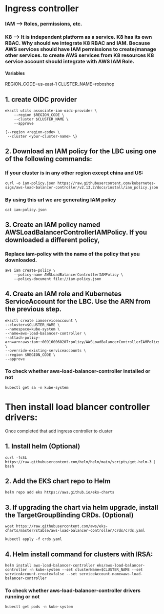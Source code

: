 # Ingress controller

### IAM --> Roles, permissions, etc.
### K8 --> It is independent platform as a service. K8 has its own RBAC. Why should we integrate K8 RBAC and IAM. Because AWS services should have IAM permissions to create/manage other services. to create AWS services from K8 resources K8 service account should integrate with AWS IAM Role.

#### Variables 
REGION_CODE=us-east-1
CLUSTER_NAME=roboshop

## 1. create OIDC provider

	eksctl utils associate-iam-oidc-provider \
        --region $REGION_CODE \
        --cluster $CLUSTER_NAME \
        --approve

    {--region <region-code> \ 
     --cluster <your-cluster-name> \}

## 2. Download an IAM policy for the LBC using one of the following commands:
   ### If your cluster is in any other region except china and US:

	curl -o iam-policy.json https://raw.githubusercontent.com/kubernetes-sigs/aws-load-balancer-controller/v2.13.2/docs/install/iam_policy.json

   ### By using this url we are generating IAM policy

	cat iam-policy.json


## 3. Create an IAM policy named AWSLoadBalancerControllerIAMPolicy. If you downloaded a different policy, 
   ### Replace iam-policy with the name of the policy that you downloaded.

	aws iam create-policy \
		--policy-name AWSLoadBalancerControllerIAMPolicy \
		--policy-document file://iam-policy.json


## 4. Create an IAM role and Kubernetes ServiceAccount for the LBC. Use the ARN from the previous step.

	eksctl create iamserviceaccount \
	--cluster=$CLUSTER_NAME \
	--namespace=kube-system \
	--name=aws-load-balancer-controller \
	--attach-policy-arn=arn:aws:iam::009160060207:policy/AWSLoadBalancerControllerIAMPolicy \
	--override-existing-serviceaccounts \
	--region $REGION_CODE \
	--approve


   ### To check whether aws-load-balancer-controller installed or not

    kubectl get sa -n kube-system


Then install load blancer controller drivers:
=============================================
Once completed that add ingress controller to cluster

## 1. Install helm (Optional)

	curl -fsSL https://raw.githubusercontent.com/helm/helm/main/scripts/get-helm-3 | bash

	
## 2. Add the EKS chart repo to Helm

	helm repo add eks https://aws.github.io/eks-charts

## 3. If upgrading the chart via helm upgrade, install the TargetGroupBinding CRDs. (Optional)

	wget https://raw.githubusercontent.com/aws/eks-charts/master/stable/aws-load-balancer-controller/crds/crds.yaml

	kubectl apply -f crds.yaml

## 4. Helm install command for clusters with IRSA:

	helm install aws-load-balancer-controller eks/aws-load-balancer-controller -n kube-system --set clusterName=$CLUSTER_NAME --set serviceAccount.create=false --set serviceAccount.name=aws-load-balancer-controller

   ### To check whether aws-load-balancer-controller drivers running or not

    kubectl get pods -n kube-system
